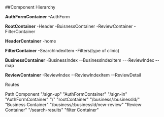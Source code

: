 ##Component Hierarchy

**AuthFormContainer**
-AuthForm

**RootContainer**
-Header
-BuisnessContainer
-ReviewContainer
-FilterContainer

**HeaderContainer**
-home

**FilterContainer**
-SearchIndexItem
-Filters(type of clinic)

**BusinessContainer**
-BusinessIndex
--BusinessIndexItem
---ReviewIndex
--map


**ReviewContainer**
-ReviewIndex
--ReviewIndexItem
--ReviewDetail



Routes

Path	Component
"/sign-up"	"AuthFormContainer"
"/sign-in"	"AuthFormContainer"
"/"	"rootContainer"
"/business/:businessId/"	"Business Container"
"/business/:businessId/new-review"	"Review Container"
"/search-results"	"filter Container"
